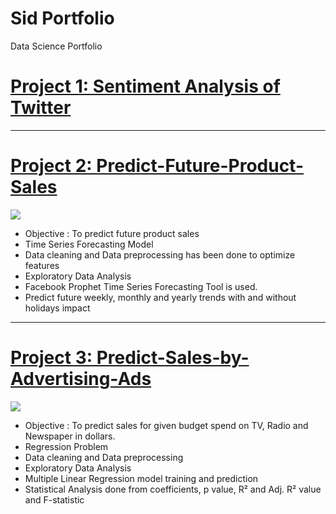# Sid Portfolio
Data Science Portfolio

# [Project 1: Sentiment Analysis of Twitter](https://github.com/SidSolanki28/Sentiment-Analysis-of-Twitter)

---
# [Project 2: Predict-Future-Product-Sales](https://github.com/SidSolanki28/Predict-Future-Product-Sales)

![](https://github.com/SidSolanki28/Sid_Portfolio/raw/master/images/0_1nv2atmRxYF8RhEw.png)

- Objective : To predict future product sales
- Time Series Forecasting Model
- Data cleaning and Data preprocessing has been done to optimize features
- Exploratory Data Analysis
- Facebook Prophet Time Series Forecasting Tool is used.
- Predict future weekly, monthly and yearly trends with and without holidays impact
---
# [Project 3: Predict-Sales-by-Advertising-Ads](https://github.com/SidSolanki28/Predict-Sales-by-Advertising-Ads)

![](https://github.com/SidSolanki28/Sid_Portfolio/blob/master/images/display-ad-example.png)

- Objective : To predict sales for given budget spend on TV, Radio and Newspaper in dollars.
- Regression Problem
- Data cleaning and Data preprocessing
- Exploratory Data Analysis
- Multiple Linear Regression model training and prediction
- Statistical Analysis done from coefficients, p value, R² and Adj. R² value and F-statistic
